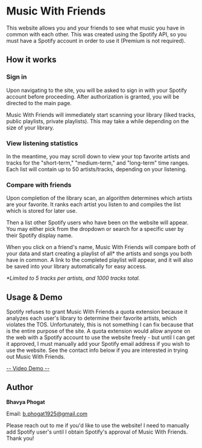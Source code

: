 # Music With Friends

This website allows you and your friends to see what music you have in common with each other. This was created using the Spotify API, so you must have a Spotify account in order to use it (Premium is not required).

## How it works

### Sign in

Upon navigating to the site, you will be asked to sign in with your Spotify account before proceeding. After authorization is granted, you will be directed to the main page.

Music With Friends will immediately start scanning your library (liked tracks, public playlists, private playlists). This may take a while depending on the size of your library.

### View listening statistics

In the meantime, you may scroll down to view your top favorite artists and tracks for the "short-term," "medium-term," and "long-term" time ranges. Each list will contain up to 50 artists/tracks, depending on your listening.

### Compare with friends

Upon completion of the library scan, an algorithm determines which artists are your favorite. It ranks each artist you listen to and compiles the list which is stored for later use.

Then a list other Spotify users who have been on the website will appear. You may either pick from the dropdown or search for a specific user by their Spotify display name.

When you click on a friend's name, Music With Friends will compare both of your data and start creating a playlist of all* the artists and songs you both have in common. A link to the completed playlist will appear, and it will also be saved into your library automatically for easy access.

_*Limited to 5 tracks per artists, and 1000 tracks total._

## Usage & Demo

Spotify refuses to grant Music With Friends a quota extension because it analyzes each user's library to determine their favorite artists, which violates the TOS. Unfortunately, this is not something I can fix because that is the entire purpose of the site. A quota extension would allow anyone on the web with a Spotify account to use the website freely - but until I can get it approved, I must manually add your Spotify email address if you wish to use the website. See the contact info below if you are interested in trying out Music With Friends.

[-- Video Demo --](https://drive.google.com/file/d/1698InJGdK2mevuegleVhBd1moe7frKZt/view?usp=sharing)

## Author

**Bhavya Phogat**

Email: <b.phogat1925@gmail.com>

Please reach out to me if you'd like to use the website! I need to manually add Spotify user's until I obtain Spotify's approval  of Music With Friends. Thank you!